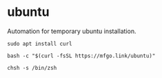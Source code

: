 # ubuntu

Automation for temporary ubuntu installation.

```shell
sudo apt install curl
```

```shell
bash -c "$(curl -fsSL https://mfgo.link/ubuntu)"
```

```shell
chsh -s /bin/zsh
```
